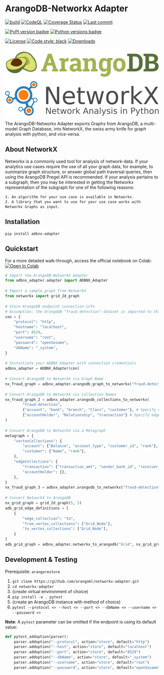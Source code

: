 # ArangoDB-Networkx Adapter
[![build](https://github.com/arangoml/networkx-adapter/actions/workflows/build.yml/badge.svg?branch=master)](https://github.com/arangoml/networkx-adapter/actions/workflows/build.yml)
[![CodeQL](https://github.com/arangoml/networkx-adapter/actions/workflows/analyze.yml/badge.svg?branch=master)](https://github.com/arangoml/networkx-adapter/actions/workflows/analyze.yml)
[![Coverage Status](https://coveralls.io/repos/github/arangoml/networkx-adapter/badge.svg?branch=master)](https://coveralls.io/github/arangoml/networkx-adapter)
[![Last commit](https://img.shields.io/github/last-commit/arangoml/networkx-adapter)](https://github.com/arangoml/networkx-adapter/commits/master)

[![PyPI version badge](https://img.shields.io/pypi/v/adbnx-adapter?color=3775A9&style=for-the-badge&logo=pypi&logoColor=FFD43B)](https://pypi.org/project/adbnx-adapter/)
[![Python versions badge](https://img.shields.io/pypi/pyversions/adbnx-adapter?color=3776AB&style=for-the-badge&logo=python&logoColor=FFD43B)](https://pypi.org/project/adbnx-adapter/)

[![License](https://img.shields.io/github/license/arangoml/networkx-adapter?color=9E2165&style=for-the-badge)](https://github.com/arangoml/networkx-adapter/blob/master/LICENSE)
[![Code style: black](https://img.shields.io/static/v1?style=for-the-badge&label=code%20style&message=black&color=black)](https://github.com/psf/black)
[![Downloads](https://img.shields.io/badge/dynamic/json?style=for-the-badge&color=282661&label=Downloads&query=total_downloads&url=https://api.pepy.tech/api/projects/adbnx-adapter)](https://pepy.tech/project/adbnx-adapter)

<a href="https://www.arangodb.com/" rel="arangodb.com">![](./examples/assets/logos/ArangoDB_logo.png)</a>
<a href="https://networkx.org/" rel="networkx.org">![](./examples/assets/logos/networkx_logo.svg)</a>

The ArangoDB-Networkx Adapter exports Graphs from ArangoDB, a multi-model Graph Database, into NetworkX, the swiss army knife for graph analysis with python, and vice-versa.



## About NetworkX

Networkx is a commonly used tool for analysis of network-data. If your analytics use cases require the use of all your graph data, for example, to summarize graph structure, or answer global path traversal queries, then using the ArangoDB Pregel API is recommended. If your analysis pertains to a subgraph, then you may be interested in getting the Networkx representation of the subgraph for one of the following reasons:

    1. An algorithm for your use case is available in Networkx.
    2. A library that you want to use for your use case works with Networkx Graphs as input.


## Installation

```
pip install adbnx-adapter
```

##  Quickstart

For a more detailed walk-through, access the official notebook on Colab: <a href="https://colab.research.google.com/github/arangoml/networkx-adapter/blob/master/examples/ArangoDB_NetworkX_Adapter.ipynb" target="_parent"><img src="https://colab.research.google.com/assets/colab-badge.svg" alt="Open In Colab"/></a>

```py
# Import the ArangoDB-NetworkX Adapter
from adbnx_adapter.adapter import ADBNX_Adapter

# Import a sample graph from NetworkX
from networkx import grid_2d_graph

# Store ArangoDB endpoint connection info
# Assumption: the ArangoDB "fraud detection" dataset is imported to this endpoint for example purposes
con = {
    "protocol": "http",
    "hostname": "localhost",
    "port": 8529,
    "username": "root",
    "password": "openSesame",
    "dbName": "_system",
}

# Instantiate your ADBNX Adapter with connection credentials
adbnx_adapter = ADBNX_Adapter(con)

# Convert ArangoDB to NetworkX via Graph Name
nx_fraud_graph = adbnx_adapter.arangodb_graph_to_networkx("fraud-detection")

# Convert ArangoDB to NetworkX via Collection Names
nx_fraud_graph_2 = adbnx_adapter.arangodb_collections_to_networkx(
        "fraud-detection", 
        {"account", "bank", "branch", "Class", "customer"}, # Specify vertex collections
        {"accountHolder", "Relationship", "transaction"} # Specify edge collections
)

# Convert ArangoDB to NetworkX via a Metagraph
metagraph = {
    "vertexCollections": {
        "account": {"Balance", "account_type", "customer_id", "rank"},
        "customer": {"Name", "rank"},
    },
    "edgeCollections": {
        "transaction": {"transaction_amt", "sender_bank_id", "receiver_bank_id"},
        "accountHolder": {},
    },
}
nx_fraud_graph_3 = adbnx_adapter.arangodb_to_networkx("fraud-detection", metagraph)

# Convert NetworkX to ArangoDB
nx_grid_graph = grid_2d_graph(5, 5)
adb_grid_edge_definitions = [
    {
        "edge_collection": "to",
        "from_vertex_collections": ["Grid_Node"],
        "to_vertex_collections": ["Grid_Node"],
    }
]
adb_grid_graph = adbnx_adapter.networkx_to_arangodb("Grid", nx_grid_graph, adb_grid_edge_definitions)
```

##  Development & Testing

Prerequisite: `arangorestore`

1. `git clone https://github.com/arangoml/networkx-adapter.git`
2. `cd networkx-adapter`
3. (create virtual environment of choice)
4. `pip install -e . pytest`
5. (create an ArangoDB instance with method of choice)
6. `pytest --protocol <> --host <> --port <> --dbName <> --username <> --password <>`

**Note**: A `pytest` parameter can be omitted if the endpoint is using its default value:
```python
def pytest_addoption(parser):
    parser.addoption("--protocol", action="store", default="http")
    parser.addoption("--host", action="store", default="localhost")
    parser.addoption("--port", action="store", default="8529")
    parser.addoption("--dbName", action="store", default="_system")
    parser.addoption("--username", action="store", default="root")
    parser.addoption("--password", action="store", default="openSesame")
```